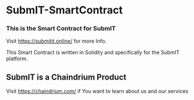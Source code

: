 # SubmIT-SmartContract


### This is the Smart Contract for SubmIT

Visit https://submitit.online/ for more Info.

This Smart Contract is written in Solidity and specifically for the SubmIT platform. 

## SubmIT is a Chaindrium Product

Visit https://chaindrium.com/ if You want to learn about us and our services
